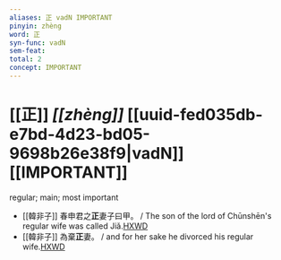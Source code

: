 ```yaml
---
aliases: 正 vadN IMPORTANT
pinyin: zhèng
word: 正
syn-func: vadN
sem-feat: 
total: 2
concept: IMPORTANT 
---
```

# [[正]] *[[zhèng]]*  [[uuid-fed035db-e7bd-4d23-bd05-9698b26e38f9|vadN]] [[IMPORTANT]]
regular; main; most important
 - [[韓非子]] 春申君之**正**妻子曰甲。 / The son of the lord of Chūnshēn's regular wife was called Jiǎ.[HXWD](https://hxwd.org/textview.html?location=KR3c0005_tls_014-42a.4)
 - [[韓非子]] 為棄**正**妻。 / and for her sake he divorced his regular wife.[HXWD](https://hxwd.org/textview.html?location=KR3c0005_tls_014-44a.7)